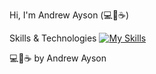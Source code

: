 Hi, I'm Andrew Ayson (💻💖☕)

Skills & Technologies
[![My Skills](https://skillicons.dev/icons?i=alpinejs,arduino,aws,babel,bash,bootstrap,cpp,cloudflare,codepen,css,d3,dart,discord,bots,django,docker,dynamodb,eclipse,elasticsearch,electron,figma,firebase,flutter,gatsby,gcp,git,github,githubactions,gitlab,gradle,graphql,gulp,heroku,html5,idea,ipfs,java,js,jquery,kafka,kotlin,kubernetes,laravel&perline=10)](https://skillicons.dev)



💻💖☕ by Andrew Ayson
